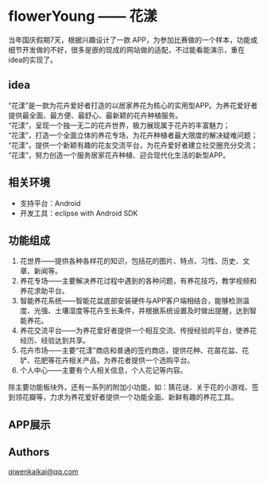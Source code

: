 # flowerYoung —— 花漾
当年国庆假期7天，根据兴趣设计了一款 APP，为参加比赛做的一个样本，功能或细节开发做的不好，很多是嵌的现成的网站做的适配，不过能看能演示，重在idea的实现了。

## idea
“花漾”是一款为花卉爱好者打造的以居家养花为核心的实用型APP。为养花爱好者提供最全面、最方便、最舒心、最新颖的花卉种植服务。    
“花漾”，呈现一个独一无二的花卉世界，极力展现属于花卉的丰富魅力；  
“花漾”，打造一个全面立体的养花专场，为花卉种植者最大限度的解决疑难问题；  
“花漾”，提供一个新颖有趣的花友交流平台，为花卉爱好者建立社交圈充分交流；  
“花漾”，努力创造一个服务居家花卉种植、迎合现代化生活的新型APP。

## 相关环境
- 支持平台：Android
- 开发工具：eclipse with Android SDK

## 功能组成
1. 花世界——提供各种各样花的知识，包括花的图片、特点、习性、历史、文章、新闻等。
2. 养花专场——主要解决养花过程中遇到的各种问题，有养花技巧，教学视频和养花求助平台。
3. 智能养花系统——智能花盆底部安装硬件与APP客户端相结合，能够检测温度、光强、土壤湿度等花卉生长条件，并根据系统设置及时做出提醒，达到智能养花。
4. 养花交流平台——为养花爱好者提供一个相互交流、传授经验的平台，使养花经历、经验达到共享。
5. 花卉市场——主要“花漾”商店和普通的签约商店，提供花种、花苗花盆、花铲、花肥等花卉相关产品，为养花者提供一个选购平台。
6. 个人中心——主要有个人相关信息，个人花记等内容。

除主要功能板块外，还有一系列的附加小功能，如：猜花谜、关于花的小游戏、签到领花瓣等，力求为养花爱好者提供一个功能全面、新鲜有趣的养花工具。

## APP展示


## Authors
qiwenkaikai@qq.com

